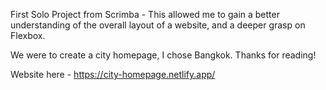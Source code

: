 First Solo Project from Scrimba - This allowed me to gain a better understanding of the overall layout of a website, and a deeper grasp on Flexbox. 

We were to create a city homepage, I chose Bangkok. Thanks for reading!

Website here - https://city-homepage.netlify.app/